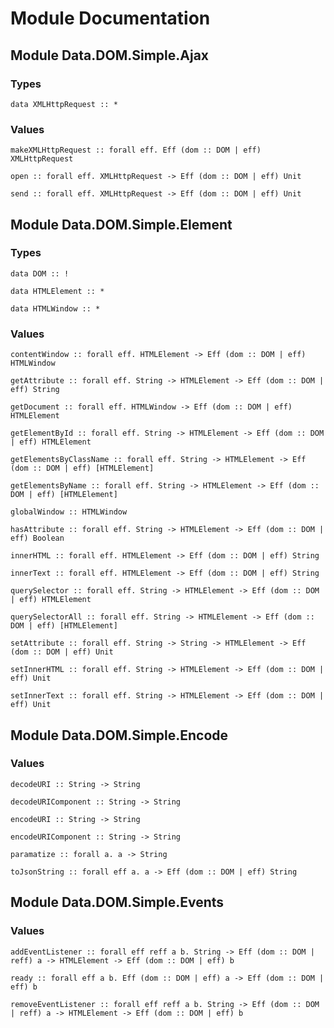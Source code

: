 # Module Documentation

## Module Data.DOM.Simple.Ajax

### Types

    data XMLHttpRequest :: *


### Values

    makeXMLHttpRequest :: forall eff. Eff (dom :: DOM | eff) XMLHttpRequest

    open :: forall eff. XMLHttpRequest -> Eff (dom :: DOM | eff) Unit

    send :: forall eff. XMLHttpRequest -> Eff (dom :: DOM | eff) Unit


## Module Data.DOM.Simple.Element

### Types

    data DOM :: !

    data HTMLElement :: *

    data HTMLWindow :: *


### Values

    contentWindow :: forall eff. HTMLElement -> Eff (dom :: DOM | eff) HTMLWindow

    getAttribute :: forall eff. String -> HTMLElement -> Eff (dom :: DOM | eff) String

    getDocument :: forall eff. HTMLWindow -> Eff (dom :: DOM | eff) HTMLElement

    getElementById :: forall eff. String -> HTMLElement -> Eff (dom :: DOM | eff) HTMLElement

    getElementsByClassName :: forall eff. String -> HTMLElement -> Eff (dom :: DOM | eff) [HTMLElement]

    getElementsByName :: forall eff. String -> HTMLElement -> Eff (dom :: DOM | eff) [HTMLElement]

    globalWindow :: HTMLWindow

    hasAttribute :: forall eff. String -> HTMLElement -> Eff (dom :: DOM | eff) Boolean

    innerHTML :: forall eff. HTMLElement -> Eff (dom :: DOM | eff) String

    innerText :: forall eff. HTMLElement -> Eff (dom :: DOM | eff) String

    querySelector :: forall eff. String -> HTMLElement -> Eff (dom :: DOM | eff) HTMLElement

    querySelectorAll :: forall eff. String -> HTMLElement -> Eff (dom :: DOM | eff) [HTMLElement]

    setAttribute :: forall eff. String -> String -> HTMLElement -> Eff (dom :: DOM | eff) Unit

    setInnerHTML :: forall eff. String -> HTMLElement -> Eff (dom :: DOM | eff) Unit

    setInnerText :: forall eff. String -> HTMLElement -> Eff (dom :: DOM | eff) Unit


## Module Data.DOM.Simple.Encode

### Values

    decodeURI :: String -> String

    decodeURIComponent :: String -> String

    encodeURI :: String -> String

    encodeURIComponent :: String -> String

    paramatize :: forall a. a -> String

    toJsonString :: forall eff a. a -> Eff (dom :: DOM | eff) String


## Module Data.DOM.Simple.Events

### Values

    addEventListener :: forall eff reff a b. String -> Eff (dom :: DOM | reff) a -> HTMLElement -> Eff (dom :: DOM | eff) b

    ready :: forall eff a b. Eff (dom :: DOM | eff) a -> Eff (dom :: DOM | eff) b

    removeEventListener :: forall eff reff a b. String -> Eff (dom :: DOM | reff) a -> HTMLElement -> Eff (dom :: DOM | eff) b